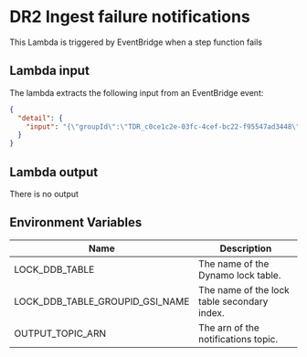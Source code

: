 # DR2 Ingest failure notifications

This Lambda is triggered by EventBridge when a step function fails

## Lambda input

The lambda extracts the following input from an EventBridge event:

```json
{
  "detail": {
    "input": "{\"groupId\":\"TDR_c0ce1c2e-03fc-4cef-bc22-f95547ad3448\",\"batchId\":\"TDR_c0ce1c2e-03fc-4cef-bc22-f95547ad3448_0\"}"
  }
}

```

## Lambda output

There is no output

## Environment Variables

| Name                            | Description                                 |
|---------------------------------|---------------------------------------------|
| LOCK_DDB_TABLE                  | The name of the Dynamo lock table.          |
| LOCK_DDB_TABLE_GROUPID_GSI_NAME | The name of the lock table secondary index. |
| OUTPUT_TOPIC_ARN                | The arn of the notifications topic.         |
